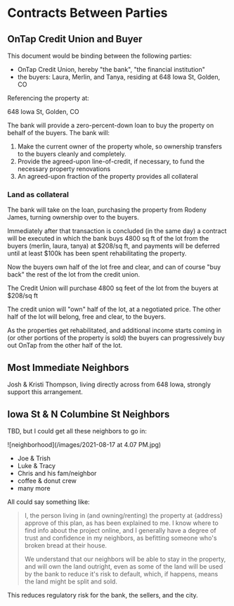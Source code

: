 # Contracts Between Parties

## OnTap Credit Union and Buyer

This document would be binding between the following parties:

- OnTap Credit Union, hereby "the bank", "the financial institution"
- the buyers: Laura, Merlin, and Tanya, residing at 648 Iowa St, Golden, CO 

Referencing the property at:

648 Iowa St, Golden, CO

The bank will provide a zero-percent-down loan to buy the property on behalf of the buyers. The bank will:

1. Make the current owner of the property whole, so ownership transfers to the buyers cleanly and completely.
2. Provide the agreed-upon line-of-credit, if necessary, to fund the necessary property renovations
3. An agreed-upon fraction of the property provides all collateral


### Land as collateral

The bank will take on the loan, purchasing the property from Rodeny James, turning ownership over to the buyers.

Immediately after that transaction is concluded (in the same day) a contract will be executed in which the bank buys 4800 sq ft of the lot from the buyers (merlin, laura, tanya) at $208/sq ft, and payments will be deferred until at least $100k has been spent rehabilitating the property. 

Now the buyers own half of the lot free and clear, and can of course "buy back" the rest of the lot from the credit union. 

The Credit Union will purchase 4800 sq feet of the lot from the buyers at $208/sq ft

The credit union will "own" half of the lot, at a negotiated price. The other half of the lot will belong, free and clear, to the buyers. 

As the properties get rehabilitated, and additional income starts coming in (or other portions of the property is sold) the buyers can progressively buy out OnTap from the other half of the lot. 


## Most Immediate Neighbors

Josh & Kristi Thompson, living directly across from 648 Iowa, strongly support this arrangement.

## Iowa St & N Columbine St Neighbors

TBD, but I could get all these neighbors to go in:

![neighborhood](/images/2021-08-17 at 4.07 PM.jpg)

- Joe & Trish
- Luke & Tracy
- Chris and his fam/neighbor
- coffee & donut crew
- many more

All could say something like:

> I, the person living in (and owning/renting) the property at {address} approve of this plan, as has been explained to me. I know where to find info about the project online, and I generally have a degree of trust and confidence in my neighbors, as befitting someone who's broken bread at their house.
>
> We understand that our neighbors will be able to stay in the property, and will own the land outright, even as some of the land will be used by the bank to reduce it's risk to default, which, if happens, means the land might be split and sold. 



This reduces regulatory risk for the bank, the sellers, and the city.








